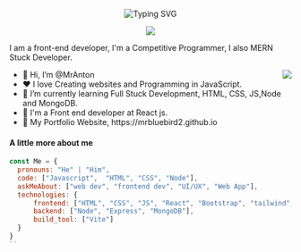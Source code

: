 <div align="center">
  
![Typing SVG](https://readme-typing-svg.herokuapp.com?font=ROBOT&size=25&color=39FF14&background=000000&center=true&vCenter=true&width=490&lines=%3E+Welcome+to+my+GitHub+profile...!)

</div>
<p align="center">
  <a align="center" href="https://github.com/DenverCoder1/readme-typing-svg"><img src="https://readme-typing-svg.herokuapp.com?&font=IBM+Plex+Sans&color=F72EE2&size=25&lines=I'm+a+Front+end+developer;I'm+a+competitive+programmer;I'm+a+MERN+developer" /></a>
</p>

<p>I am a front-end developer, I'm a Competitive Programmer, I also MERN Stuck Developer.</p>
<img align="right" src="https://media.giphy.com/media/v1.Y2lkPTc5MGI3NjExdG5zZHBqN255OXMxbXA0aXcwZzBhdXRsNmpscmwzZXNiZDU0NDFpMyZlcD12MV9pbnRlcm5hbF9naWZfYnlfaWQmY3Q9Zw/vrxxqQbyRxYi6scCjT/giphy.gif">
<ul>
  <li>👋 Hi, I’m @MrAnton</li>
  <li>❤️ I love Creating websites and Programming in JavaScript.</li>
  <li>🌱 I’m currently learning Full Stuck Development, HTML, CSS, JS,Node and MongoDB.</li>
  <li>💼 I'm a Front end developer at React js.</li>
  <li>🧐 My Portfolio Website, https://mrbluebird2.github.io</li>
</ul>

#### A little more about me
```javascript
const Me = {
  pronouns: "He" | "Him",
  code: ["Javascript",  "HTML", "CSS", "Node"],
  askMeAbout: ["web dev", "frontend dev", "UI/UX", "Web App"],
  technologies: {
      frontend: ["HTML", "CSS", "JS", "React", "Bootstrap", "tailwind",],
      backend: ["Node", "Express", "MongoDB"],
      build_tool: ["Vite"]
  }
}
``


